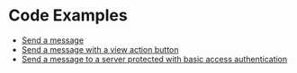 # Code Examples

- [Send a message](../examples/send-message.php)
- [Send a message with a view action button](../examples/send-message-with-view-action.php)
- [Send a message to a server protected with basic access authentication](../examples/send-message-with-view-action.php)
